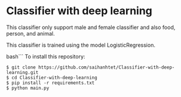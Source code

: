 # Classifier with deep learning
 This classifier only support male and female classifier and also food, person, and animal. 

This classifier is trained using the model LogisticRegression.

bash```
To install this repository: 

```
$ git clone https://github.com/saihanhtet/Classifier-with-deep-learning.git
$ cd Classifier-with-deep-learning
$ pip install -r requirements.txt
$ python main.py